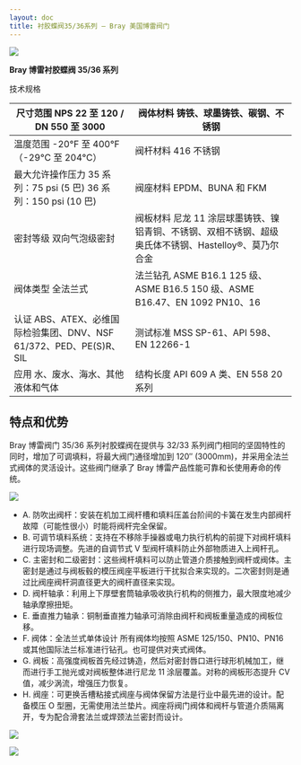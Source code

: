 ```yaml
---
layout: doc
title: 衬胶蝶阀35/36系列 – Bray 美国博雷阀门
---
```


![](/2022/10/download-8-1.png)

**Bray 博雷衬胶蝶阀 35/36 系列**

技术规格

| 尺寸范围 NPS 22 至 120 / DN 550 至 3000                             | 阀体材料 铸铁、球墨铸铁、碳钢、不锈钢                                                                 |
| ------------------------------------------------------------------- | ----------------------------------------------------------------------------------------------------- |
| 温度范围 \-20°F 至 400°F（-29°C 至 204°C）                          | 阀杆材料 416 不锈钢                                                                                   |
| 最大允许操作压力 35 系列：75 psi (5 巴) 36 系列：150 psi (10 巴)    | 阀座材料 EPDM、BUNA 和 FKM                                                                            |
| 密封等级 双向气泡级密封                                             | 阀板材料 尼龙 11 涂层球墨铸铁、镍铝青铜、不锈钢、双相不锈钢、超级奥氏体不锈钢、Hastelloy®、莫乃尔合金 |
| 阀体类型 全法兰式                                                   | 法兰钻孔 ASME B16.1 125 级、ASME B16.5 150 级、ASME B16.47、EN 1092 PN10、16                          |
| 认证 ABS、ATEX、必维国际检验集团、DNV、NSF 61/372、PED、PE(S)R、SIL | 测试标准 MSS SP-61、API 598、EN 12266-1                                                               |
| 应用 水、废水、海水、其他液体和气体                                 | 结构长度 API 609 A 类、EN 558 20 系列                                                                 |

## 特点和优势

Bray 博雷阀门 35/36 系列衬胶蝶阀在提供与 32/33 系列阀门相同的坚固特性的同时，增加了可调填料，将最大阀门通径增加到 120″ (3000mm)，并采用全法兰式阀体的灵活设计。这些阀门继承了 Bray 博雷产品性能可靠和长使用寿命的传统。

![](/2022/10/download-11-721x1024.png)

- A. 防吹出阀杆：安装在机加工阀杆槽和填料压盖台阶间的卡簧在发生内部阀杆故障（可能性很小）时能将阀杆完全保留。
- B. 可调节填料系统：支持在不移除手操器或电力执行机构的前提下对阀杆填料进行现场调整。先进的自调节式 V 型阀杆填料防止外部物质进入上阀杆孔。
- C. 主密封和二级密封：这些阀杆填料可以防止管道介质接触到阀杆或阀体。主密封是通过与阀板毂的模压阀座平板进行干扰拟合来实现的。二次密封则是通过比阀座阀杆洞直径更大的阀杆直径来实现。
- D. 阀杆轴承：利用上下厚壁套筒轴承吸收执行机构的侧推力，最大限度地减少轴承摩擦扭矩。
- E. 垂直推力轴承：铜制垂直推力轴承可消除由阀杆和阀板重量造成的阀板位移。
- F. 阀体：全法兰式单体设计 所有阀体均按照 ASME 125/150、PN10、PN16 或其他国际法兰标准进行钻孔。也可提供对夹式阀体。
- G. 阀板：高强度阀板首先经过铸造，然后对密封唇口进行球形机械加工，继而进行手工抛光或对阀板整体进行尼龙 11 涂层覆盖。对称的阀板形态提升 CV 值，减少涡流，增强压力恢复。
- H. 阀座：可更换舌槽粘接式阀座与阀体保留方法是行业中最先进的设计。配备模压 O 型圈，无需使用法兰垫片。阀座将阀门阀体和阀杆与管道介质隔离开，专为配合滑套法兰或焊颈法兰密封而设计。

![](/2022/10/%E6%88%AA%E5%B1%8F2022-10-24-%E4%B8%8B%E5%8D%884.51.52-1024x469.png)

![](/2022/10/%E6%88%AA%E5%B1%8F2022-10-24-%E4%B8%8B%E5%8D%884.52.09-1024x757.png)
